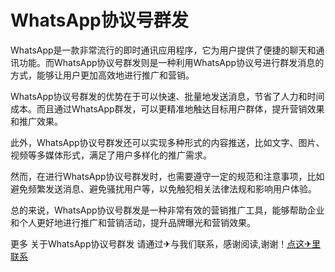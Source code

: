 # WhatsApp协议号群发

WhatsApp是一款非常流行的即时通讯应用程序，它为用户提供了便捷的聊天和通讯功能。而WhatsApp协议号群发则是一种利用WhatsApp协议号进行群发消息的方式，能够让用户更加高效地进行推广和营销。

WhatsApp协议号群发的优势在于可以快速、批量地发送消息，节省了人力和时间成本。而且通过WhatsApp群发，可以更精准地触达目标用户群体，提升营销效果和推广效果。

此外，WhatsApp协议号群发还可以实现多种形式的内容推送，比如文字、图片、视频等多媒体形式，满足了用户多样化的推广需求。

然而，在进行WhatsApp协议号群发时，也需要遵守一定的规范和注意事项，比如避免频繁发送消息、避免骚扰用户等，以免触犯相关法律法规和影响用户体验。

总的来说，WhatsApp协议号群发是一种非常有效的营销推广工具，能够帮助企业和个人更好地进行推广和营销活动，提升品牌曝光和营销效果。

更多 关于WhatsApp协议号群发 请通过✈与我们联系，感谢阅读,谢谢！[点这✈里联系](https://sms.k02.cc)